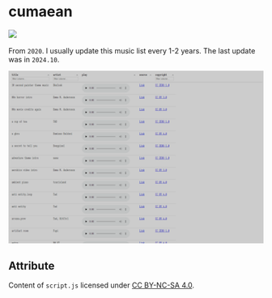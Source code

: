 # cumaean

[![](https://img.shields.io/badge/GitHub%20Pages-121013?style=for-the-badge&logo=github&logoColor=white)](https://scillidan.github.io/cumaean)

From `2020`. I usually update this music list every 1-2 years. The last update was in `2024.10`.

![](asset/cumaean.png)

## Attribute

Content of `script.js` licensed under [CC BY-NC-SA 4.0](https://creativecommons.org/licenses/by-nc-sa/4.0/deed.en).